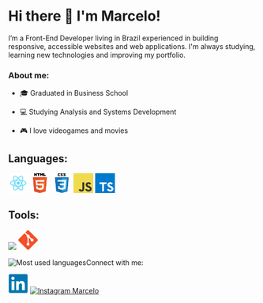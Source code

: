 # Hi there 👋 I'm Marcelo!
I’m a Front-End Developer living in Brazil experienced in building responsive, accessible websites and web applications. I'm always studying, learning new technologies and improving my portfolio.

### About me:

- :mortar_board: Graduated in Business School

- :computer: Studying Analysis and Systems Development

- :video_game: I love videogames and movies

## Languages:

<p align="left">
<div align="left">
<img height="40" src="https://raw.githubusercontent.com/github/explore/80688e429a7d4ef2fca1e82350fe8e3517d3494d/topics/react/react.png">
<img height="40" src="https://raw.githubusercontent.com/github/explore/80688e429a7d4ef2fca1e82350fe8e3517d3494d/topics/html/html.png">
<img height="40" src="https://raw.githubusercontent.com/github/explore/80688e429a7d4ef2fca1e82350fe8e3517d3494d/topics/css/css.png">
<img height="40" src="https://raw.githubusercontent.com/github/explore/80688e429a7d4ef2fca1e82350fe8e3517d3494d/topics/javascript/javascript.png">
<img height="40" src="https://raw.githubusercontent.com/github/explore/80688e429a7d4ef2fca1e82350fe8e3517d3494d/topics/typescript/typescript.png">
</div>
</p>

## Tools:

<p align="left">
<img height="40" src="https://camo.githubusercontent.com/93b32389bf746009ca2370de7fe06c3b5146f4c99d99df65994f9ced0ba41685/68747470733a2f2f7777772e766563746f726c6f676f2e7a6f6e652f6c6f676f732f676574706f73746d616e2f676574706f73746d616e2d69636f6e2e737667">
<img height="40" src="https://raw.githubusercontent.com/devicons/devicon/master/icons/git/git-original.svg">
</p>

<p><img align="left" src="https://github-readme-stats.vercel.app/api/top-langs/?username=marcelopajr&layout=compact&theme=dark" alt="Most used languages" /></p>

Connect with me:

<a href="https://www.linkedin.com/in/marcelopajr" target="_blank"><img src="https://raw.githubusercontent.com/devicons/devicon/master/icons/linkedin/linkedin-original.svg" alt="LinkedIn Marcelo" height="40" width="40" /></a>
<a href="https://instagram.com/marcelopajr" target="_blank"><img src="https://upload.wikimedia.org/wikipedia/commons/thumb/e/e7/Instagram_logo_2016.svg/1200px-Instagram_logo_2016.svg.png" alt="Instagram Marcelo" height="40" width="40" /></a>
